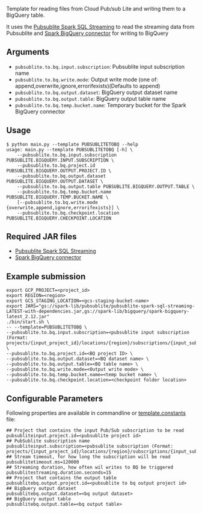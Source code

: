 Template for reading files from Cloud Pub/sub Lite and writing them to a BigQuery table.

It uses the [Pubsublite Spark SQL Streaming](https://central.sonatype.com/artifact/com.google.cloud/pubsublite-spark-sql-streaming/1.0.0) to read the streaming data from Pubsublite and [Spark BigQuery connector](https://cloud.google.com/dataproc-serverless/docs/guides/bigquery-connector-spark-example) for writing to BigQuery

## Arguments

* `pubsublite.to.bq.input.subscription`: Pubsublite input subscription name
* `pubsublite.to.bq.write.mode`: Output write mode (one of: append,overwrite,ignore,errorifexists)(Defaults to append)
* `pubsublite.to.bq.output.dataset`: BigQuery output dataset name
* `pubsublite.to.bq.output.table`: BigQuery output table name
* `pubsublite.to.bq.temp.bucket.name`: Temporary bucket for the Spark BigQuery connector

## Usage

```
$ python main.py --template PUBSUBLITETOBQ --help
usage: main.py --template PUBSUBLITETOBQ [-h] \
    --pubsublite.to.bq.input.subscription PUBSUBLITE.BIGQUERY.INPUT.SUBSCRIPTION \
    --pubsublite.to.bq.project.id PUBSUBLITE.BIGQUERY.OUTPUT.PROJECT.ID \
    --pubsublite.to.bq.output.dataset PUBSUBLITE.BIGQUERY.OUTPUT.DATASET \
    --pubsublite.to.bq.output.table PUBSUBLITE.BIGQUERY.OUTPUT.TABLE \
    --pubsublite.to.bq.temp.bucket.name PUBSUBLITE.BIGQUERY.TEMP.BUCKET.NAME \
    [--pubsublite.to.bq.write.mode {overwrite,append,ignore,errorifexists}] \
    --pubsublite.to.bq.checkpoint.location PUBSUBLITE.BIGQUERY.CHECKPOINT.LOCATION
```

## Required JAR files

* [Pubsublite Spark SQL Streaming](https://central.sonatype.com/artifact/com.google.cloud/pubsublite-spark-sql-streaming/1.0.0) 
* [Spark BigQuery connector](https://cloud.google.com/dataproc-serverless/docs/guides/bigquery-connector-spark-example)

## Example submission

```
export GCP_PROJECT=<project_id>
export REGION=<region>
export GCS_STAGING_LOCATION=<gcs-staging-bucket-name> 
export JARS="gs://spark-lib/pubsublite/pubsublite-spark-sql-streaming-LATEST-with-dependencies.jar,gs://spark-lib/bigquery/spark-bigquery-latest_2.12.jar"
./bin/start.sh \
-- --template=PUBSUBLITETOBQ \
--pubsublite.to.bq.input.subscription=<pubsublite input subscription (Format: projects/{input_project_id}/locations/{region}/subscriptions/{input_subscription_name})> \
--pubsublite.to.bq.project.id=<BQ project ID> \
--pubsublite.to.bq.output.dataset=<BQ dataset name> \
--pubsublite.to.bq.output.table=<BQ table name> \
--pubsublite.to.bq.write.mode=<Output write mode> \
--pubsublite.to.bq.temp.bucket.name=<temp bucket name> \
--pubsublite.to.bq.checkpoint.location=<checkpoint folder location>
```


## Configurable Parameters

Following properties are available in commandline or [template.constants](../util/template_constants.py) file:

```
## Project that contains the input Pub/Sub subscription to be read
pubsubliteinput.project.id=<pubsublite project id>
## PubSublite subscription name
pubsubliteinput.subscription=<pubsublite subscription (Format: projects/{input_project_id}/locations/{region}/subscriptions/{input_subscription_name})>
## Stream timeout, for how long the subscription will be read
pubsublitetimeout.ms=120000
## Streaming duration, how often wil writes to BQ be triggered
pubsublitestreaming.duration.seconds=15
## Project that contains the output table
pubsublitebq.output.project.id=<pubsublite to bq output project id>
## BigQuery output dataset
pubsublitebq.output.dataset=<bq output dataset>
## BigQuery output table
pubsublitebq.output.table=<bq output table>
```